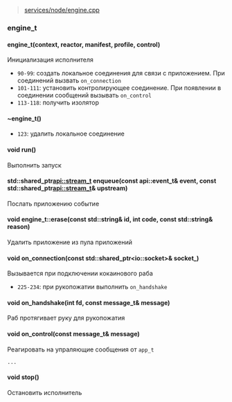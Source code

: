 > [services/node/engine.cpp](https://github.com/cocaine/cocaine-core/blob/master/src/services/node/engine.cpp)

### engine_t

#### engine_t(context, reactor, manifest, profile, control)

Инициализация исполнителя

* `90-99`: создать локальное соединения для связи с приложением. При соединений вызвать `on_connection`
* `101-111`: установить контролирующее соединение. При появлении в соединении сообщений вызывать `on_control`
* `113-118`: получить изолятор

#### ~engine_t()

* `123`: удалить локальное соединение

#### void run()

Выполнить запуск

#### std::shared_ptr<api::stream_t> enqueue(const api::event_t& event, const std::shared_ptr<api::stream_t>& upstream)

Послать приложению событие

#### void engine_t::erase(const std::string& id, int code, const std::string& reason)

Удалить приложение из пула приложений

#### void on_connection(const std::shared_ptr<io::socket<local>>& socket_)

Вызывается при подключении кокаинового раба

* `225-234`: при рукопожатии выполнить `on_handshake`

#### void on_handshake(int fd, const message_t& message)

Раб протягивает руку для рукопожатия

#### void on_control(const message_t& message)

Реагировать на упраляющие сообщения от `app_t`

```
...
```

#### void stop()

Остановить исполнитель
